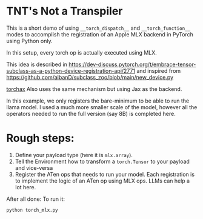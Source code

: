 # TNT's Not a Transpiler

This is a short demo of using `__torch_dispatch__` and `__torch_function__`
modes to accomplish the registration of an Apple MLX backend in PyTorch using Python only.


In this setup, every torch op is actually executed using MLX.

This idea is described in https://dev-discuss.pytorch.org/t/embrace-tensor-subclass-as-a-python-device-registration-api/2771 and 
inspired from https://github.com/albanD/subclass_zoo/blob/main/new_device.py

[torchax](https://github.com/pytorch/xla/tree/master/torchax) Also uses the 
same mechanism but using Jax as the backend.

In this example, we only registers the bare-minimum to be able to run the llama model.
I used a much more smaller scale of the model, however all the operators needed to 
run the full version (say 8B) is completed here.

# Rough steps:

1. Define your payload type (here it is `mlx.array`).
2. Tell the Environment how to transform a `torch.Tensor` to your payload and vice-versa
3. Register the ATen ops that needs to run your model. Each registration is to implement
   the logic of an ATen op using MLX ops. LLMs can help a lot here.

After all done:
To run it:

```bash
python torch_mlx.py
```
